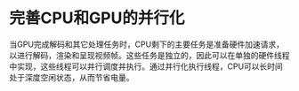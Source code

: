 # 完善CPU和GPU的并行化
当GPU完成解码和其它处理任务时，CPU剩下的主要任务是准备硬件加速请求，以进行解码，渲染和呈现视频帧。这些任务是独立的，因此可以在单独的硬件线程中实现，这些线程可以并行调度并执行。通过并行化执行线程，CPU可以长时间处于深度空闲状态，从而节省电量。